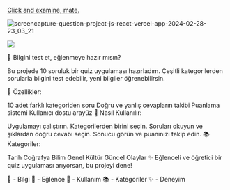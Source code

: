 <a href="https://question-project-js-react.vercel.app/">Click and examine, mate.</a>
  
![screencapture-question-project-js-react-vercel-app-2024-02-28-23_03_21](https://github.com/batuhanlog/Question_Project-JS-REACT-/assets/82649079/4eb04a23-c371-4e63-906d-6efdb445e4ac)

<a href="ornek.html" target="_blank" >
    <img src="[test.jpg](https://github-production-user-asset-6210df.s3.amazonaws.com/82649079/308703908-4eb04a23-c371-4e63-906d-6efdb445e4ac.png?X-Amz-Algorithm=AWS4-HMAC-SHA256&X-Amz-Credential=AKIAVCODYLSA53PQK4ZA%2F20240228%2Fus-east-1%2Fs3%2Faws4_request&X-Amz-Date=20240228T210734Z&X-Amz-Expires=300&X-Amz-Signature=9db28628d6ffa00834c7f9a61638c979ccbdf00b980d7c809ef9e7312083dc6c&X-Amz-SignedHeaders=host&actor_id=82649079&key_id=0&repo_id=764803138)" />
</a>

🧠 Bilgini test et, eğlenmeye hazır mısın?

Bu projede 10 soruluk bir quiz uygulaması hazırladım. Çeşitli kategorilerden sorularla bilgini test edebilir, yeni bilgiler öğrenebilirsin.

🎉 Özellikler:

10 adet farklı kategoriden soru
Doğru ve yanlış cevapların takibi
Puanlama sistemi
Kullanıcı dostu arayüz
🚀 Nasıl Kullanılır:

Uygulamayı çalıştırın.
Kategorilerden birini seçin.
Soruları okuyun ve şıklardan doğru cevabı seçin.
Sonucu görün ve puanınızı takip edin.
📚 Kategoriler:

Tarih
Coğrafya
Bilim
Genel Kültür
Güncel Olaylar
✨ Eğlenceli ve öğretici bir quiz uygulaması arıyorsan, bu projeyi dene!

🧠 - Bilgi
🎉 - Eğlence
🚀 - Kullanım
📚 - Kategoriler
✨ - Deneyim
